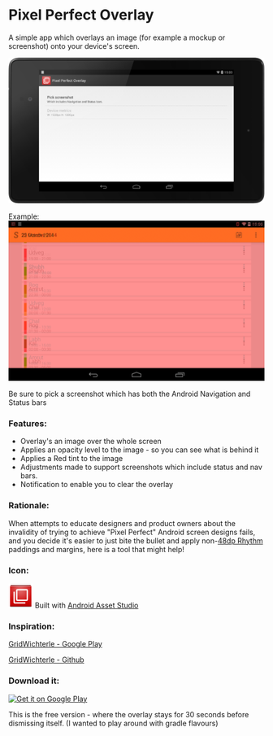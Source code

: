 Pixel Perfect Overlay
===================

A simple app which overlays an image (for example a mockup or screenshot) onto your device's screen.


![](https://github.com/shivgadhia/PixelPerfectOverlay/blob/master/art/screenshot_framed.png)

Example:
![](https://raw.githubusercontent.com/shivgadhia/PixelPerfectOverlay/master/art/device-2014-10-25-150634.png)

Be sure to pick a screenshot which has both the Android Navigation and Status bars

### Features:
* Overlay's an image over the whole screen
* Applies an opacity level to the image - so you can see what is behind it
* Applies a Red tint to the image
* Adjustments made to support screenshots which include status and nav bars.
* Notification to enable you to clear the overlay

### Rationale:
When attempts to educate designers and product owners about the invalidity of trying to achieve "Pixel Perfect" Android screen designs fails,
and you decide it's easier to just bite the bullet and apply non-[48dp Rhythm](http://developer.android.com/design/style/metrics-grids.html#48dp-rhythm) paddings and margins, 
here is a tool that might help!

### Icon:
![](https://github.com/shivgadhia/PixelPerfectOverlay/blob/master/app/src/main/res/drawable-mdpi/ic_launcher.png) Built with [Android Asset Studio](http://romannurik.github.io/AndroidAssetStudio/)

### Inspiration:
[GridWichterle - Google Play](https://play.google.com/store/apps/details?id=eu.inmite.android.gridwichterle)

[GridWichterle - Github](https://github.com/inmite/android-grid-wichterle)

### Download it:
<a href="https://play.google.com/store/apps/details?id=com.shivgadhia.android.pixelperfectoverlay.free">
  <img alt="Get it on Google Play"
       src="https://developer.android.com/images/brand/en_generic_rgb_wo_60.png" />
</a>

This is the free version - where the overlay stays for 30 seconds before dismissing itself. (I wanted to play around with gradle flavours)
